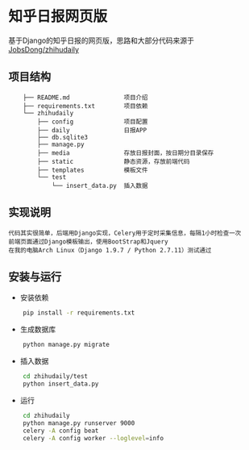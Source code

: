 # 知乎日报网页版

基于Django的知乎日报的网页版，思路和大部分代码来源于[JobsDong/zhihudaily](https://github.com/JobsDong/zhihudaily)

## 项目结构

        ├── README.md               项目介绍
        ├── requirements.txt        项目依赖
        └── zhihudaily
            ├── config              项目配置
            ├── daily               日报APP
            ├── db.sqlite3
            ├── manage.py
            ├── media               存放日报封面，按日期分目录保存
            ├── static              静态资源，存放前端代码
            ├── templates           模板文件
            └── test
                └── insert_data.py  插入数据

## 实现说明

    代码其实很简单，后端用Django实现，Celery用于定时采集信息，每隔1小时检查一次
    前端页面通过Django模板输出，使用BootStrap和Jquery
    在我的电脑Arch Linux（Django 1.9.7 / Python 2.7.11）测试通过

## 安装与运行

* 安装依赖
```sh
    pip install -r requirements.txt
```

* 生成数据库
```sh
    python manage.py migrate
```

* 插入数据
```sh
    cd zhihudaily/test
    python insert_data.py
```
* 运行
```sh
    cd zhihudaily
    python manage.py runserver 9000
    celery -A config beat
    celery -A config worker --loglevel=info
```
